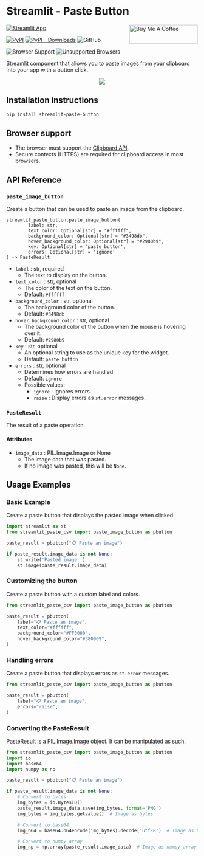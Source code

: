 # Streamlit - Paste Button

[![Streamlit App](https://static.streamlit.io/badges/streamlit_badge_black_white.svg)](https://paste-button.streamlit.app/)
<a href="https://www.buymeacoffee.com/olucaslopes" target="_blank"><img align="right" src="https://raw.githubusercontent.com/olucaslopes/streamlit-paste-button/main/docs/img/coffee.jpg" alt="Buy Me A Coffee" height="50" width="180"></a><br>

[![PyPI](https://img.shields.io/pypi/v/streamlit-paste-button)](https://pypi.org/project/streamlit-paste-button/)
[![PyPI - Downloads](https://img.shields.io/pypi/dm/streamlit-paste-button)](https://pypi.org/project/streamlit-paste-button/)
![GitHub](https://img.shields.io/github/license/olucaslopes/streamlit-paste-button)

![Browser Support](https://img.shields.io/badge/Browser%20Support-Chrome%20%7C%20Safari%20%7C%20Edge-green)
![Unsupported Browsers](https://img.shields.io/badge/Unsupported%20Browsers-Firefox%20%7C%20Mobile%20Browsers-red)


Streamlit component that allows you to paste images from your clipboard into your app with a button click.

<div align="center">
  <img src="https://raw.githubusercontent.com/olucaslopes/streamlit-paste-button/main/docs/img/demo.gif"><br>
</div>

## Installation instructions 

```sh
pip install streamlit-paste-button
```

## Browser support
- The browser must support the [Clipboard API](https://developer.mozilla.org/en-US/docs/Web/API/Clipboard_API).
- Secure contexts (HTTPS) are required for clipboard access in most browsers. 


## API Reference

### `paste_image_button`

Create a button that can be used to paste an image from the clipboard.

```
streamlit_paste_button.paste_image_button(
        label: str,
        text_color: Optional[str] = "#ffffff",
        background_color: Optional[str] = "#3498db",
        hover_background_color: Optional[str] = "#2980b9",
        key: Optional[str] = 'paste_button',
        errors: Optional[str] = 'ignore'
) -> PasteResult
```

- `label` : str, required
    - The text to display on the button.
- `text_color` : str, optional
    - The color of the text on the button.
    - Default: `#ffffff`
- `background_color` : str, optional
    - The background color of the button.
    - Default: `#3498db`
- `hover_background_color` : str, optional
    - The background color of the button when the mouse is hovering over it.
    - Default: `#2980b9`
- `key` : str, optional
    - An optional string to use as the unique key for the widget.
    - Default: `paste_button`
- `errors` : str, optional
    - Determines how errors are handled.
    - Default: `ignore`
    - Possible values:
        - `ignore` : Ignores errors.
        - `raise` : Display errors as `st.error` messages.

### `PasteResult`

The result of a paste operation.

#### Attributes
- `image_data` : PIL.Image.Image or None
    - The image data that was pasted.
    - If no image was pasted, this will be `None`.



## Usage Examples

### Basic Example

Create a paste button that displays the pasted image when clicked.

```python
import streamlit as st
from streamlit_paste_csv import paste_image_button as pbutton

paste_result = pbutton("📋 Paste an image")

if paste_result.image_data is not None:
    st.write('Pasted image:')
    st.image(paste_result.image_data)
```

### Customizing the button

Create a paste button with a custom label and colors.

```python
from streamlit_paste_csv import paste_image_button as pbutton

paste_result = pbutton(
    label="📋 Paste an image",
    text_color="#ffffff",
    background_color="#FF0000",
    hover_background_color="#380909",
)
```

### Handling errors

Create a paste button that displays errors as `st.error` messages.

```python
from streamlit_paste_csv import paste_image_button as pbutton

paste_result = pbutton(
    label="📋 Paste an image",
    errors="raise",
)
```

### Converting the PasteResult

PasteResult is a PIL.Image.Image object. It can be manipulated as such.

```python
from streamlit_paste_csv import paste_image_button as pbutton
import io
import base64
import numpy as np

paste_result = pbutton("📋 Paste an image")

if paste_result.image_data is not None:
    # Convert to bytes
    img_bytes = io.BytesIO()
    paste_result.image_data.save(img_bytes, format='PNG')
    img_bytes = img_bytes.getvalue()  # Image as bytes

    # Convert to base64
    img_b64 = base64.b64encode(img_bytes).decode('utf-8')  # Image as base64

    # Convert to numpy array
    img_np = np.array(paste_result.image_data)  # Image as numpy array
```